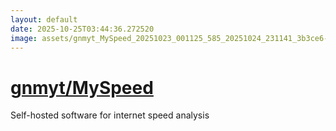 ```yaml
---
layout: default
date: 2025-10-25T03:44:36.272520
image: assets/gnmyt_MySpeed_20251023_001125_585_20251024_231141_3b3ce6--20251025T011207547--cropped.png
---
```


# [gnmyt/MySpeed](https://github.com/gnmyt/MySpeed/)

Self-hosted software for internet speed analysis
